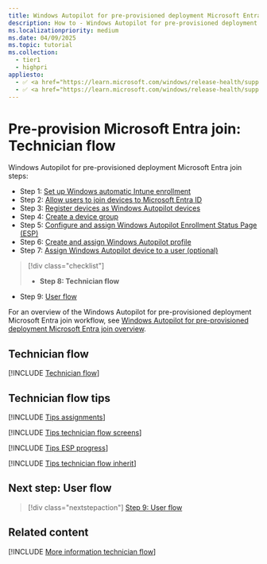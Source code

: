 ```yaml
---
title: Windows Autopilot for pre-provisioned deployment Microsoft Entra join - Step 8 of 9 - Technician flow
description: How to - Windows Autopilot for pre-provisioned deployment Microsoft Entra join - Step 8 of 9 - Technician flow.
ms.localizationpriority: medium
ms.date: 04/09/2025
ms.topic: tutorial
ms.collection:
  - tier1
  - highpri
appliesto:
  - ✅ <a href="https://learn.microsoft.com/windows/release-health/supported-versions-windows-client" target="_blank">Windows 11</a>
  - ✅ <a href="https://learn.microsoft.com/windows/release-health/supported-versions-windows-client" target="_blank">Windows 10</a>
---
```


# Pre-provision Microsoft Entra join: Technician flow

Windows Autopilot for pre-provisioned deployment Microsoft Entra join steps:

- Step 1: [Set up Windows automatic Intune enrollment](azure-ad-join-automatic-enrollment.md)
- Step 2: [Allow users to join devices to Microsoft Entra ID](azure-ad-join-allow-users-to-join.md)
- Step 3: [Register devices as Windows Autopilot devices](azure-ad-join-register-device.md)
- Step 4: [Create a device group](azure-ad-join-device-group.md)
- Step 5: [Configure and assign Windows Autopilot Enrollment Status Page (ESP)](azure-ad-join-esp.md)
- Step 6: [Create and assign Windows Autopilot profile](azure-ad-join-autopilot-profile.md)
- Step 7: [Assign Windows Autopilot device to a user (optional)](azure-ad-join-assign-device-to-user.md)

> [!div class="checklist"]
>
> - **Step 8: Technician flow**

- Step 9: [User flow](azure-ad-join-user-flow.md)

For an overview of the Windows Autopilot for pre-provisioned deployment Microsoft Entra join workflow, see [Windows Autopilot for pre-provisioned deployment Microsoft Entra join overview](azure-ad-join-workflow.md#workflow).

## Technician flow

[!INCLUDE [Technician flow](../includes/technician-flow.md)]

## Technician flow tips

[!INCLUDE [Tips assignments](../includes/tips-assignments.md)]

[!INCLUDE [Tips technician flow screens](../includes/tips-technician-flow-screens.md)]

[!INCLUDE [Tips ESP progress](../includes/tips-esp-progress.md)]

[!INCLUDE [Tips technician flow inherit](../includes/tips-technician-flow-inherit.md)]

## Next step: User flow

> [!div class="nextstepaction"]
> [Step 9: User flow](azure-ad-join-user-flow.md)

## Related content

[!INCLUDE [More information technician flow](../includes/more-info-technician-flow.md)]
